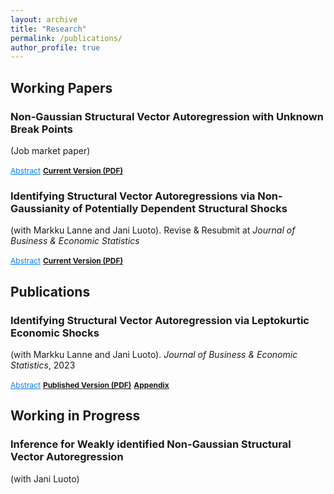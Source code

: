 ```yaml
---
layout: archive
title: "Research"
permalink: /publications/
author_profile: true
---
```


## Working Papers

### <strong>Non-Gaussian Structural Vector Autoregression with Unknown Break Points</strong> 
(Job market paper)

<a href="javascript:void(0)" onclick="toggleAbstract('abstract1')" style="font-size: 12px; text-decoration: underline; color: #007bff; cursor: pointer;"> Abstract</a> <a href="https://keyanliu1.github.io/files/jmp14112024.pdf" style="font-size: 12px;"><strong>Current Version (PDF)</strong></a>

<div id="abstract1" style="display:none; font-size: 0.85em;">
  <p>In this paper, I consider testing and estimating non-Gaussian Structural Vector Autoregressive models with unknown break points (SVAR-BP). This model extends traditional SVAR analysis by allowing for unknown breakpoints, capturing potential changes in both autoregressive coefficients and structural parameters. I employ the Partial Sample Generalized Method of Moments (PSGMM) to estimate the model and utilize the sup-Wald test to assess parameter stability. Additionally, I establish the asymptotic properties of the break point estimators and propose a sequential procedure for detecting and estimating multiple break points. My method is applied to a U.S. macroeconomic dataset from 1954 to 2023, where I identify significant structural breaks corresponding to key economic events. The results demonstrate the ability of my approach to detect and estimate multiple break points, modeling shifts in the dynamics of economic variables.</p>
</div>



### <strong>Identifying Structural Vector Autoregressions via Non-Gaussianity of Potentially Dependent Structural Shocks</strong> 
(with Markku Lanne and Jani Luoto). Revise &amp; Resubmit at *Journal of Business &amp; Economic Statistics*

<a href="javascript:void(0)" onclick="toggleAbstract('abstract2')" style="font-size: 12px; text-decoration: underline; color: #007bff; cursor: pointer;">Abstract</a> <a href="https://keyanliu1.github.io/files/Paper2.pdf" style="font-size: 12px;"><strong>Current Version (PDF)</strong></a>

<div id="abstract2" style="display:none; font-size: 0.85em;">
  <p>We show that all shocks in an $n$-dimensional structural vector autoregression (SVAR) are globally identified up to their order and signs if they are orthogonal and either (i) have zero co-skewness and at most one of them is not skewed or (ii) exhibit no excess co-kurtosis and at least $n-1$ of them are leptokurtic. The former case covers SVAR models with errors following dependent volatility processes. Moreover, if the numbers of both skewed and leptokurtic shocks are smaller than $n-1$, the skewed and leptokurtic shocks are globally identified, while the remaining shocks are set identified. To capture the non-Gaussian features of the data, versatile error distributions are needed. We discuss the Bayesian implementation of an SVAR-GARCH model with skewed <i>t</i>-distributed errors, including the assessment of the strength of identification and checking the validity of exogenous instruments potentially used for identification. The methods are illustrated in an empirical application to the oil market.</p>
</div>


## Publications

### <strong>Identifying Structural Vector Autoregression via Leptokurtic Economic Shocks</strong> 
(with Markku Lanne and Jani Luoto). *Journal of Business &amp; Economic Statistics*, 2023

<a href="javascript:void(0)" onclick="toggleAbstract('abstract3')" style="font-size: 12px; text-decoration: underline; color: #007bff; cursor: pointer;">Abstract</a> <a href="https://keyanliu1.github.io/files/Paper11.pdf" style="font-size: 12px;"><strong>Published Version (PDF)</strong></a> <a href="https://keyanliu1.github.io/files/paper1appendix.pdf" style="font-size: 12px;"><strong>Appendix</strong></a>

<div id="abstract3" style="display:none; font-size: 0.85em;">
  <p>We revisit the generalized method of moments (GMM) estimation of the non-Gaussian structural vector autoregressive (SVAR) model. It is shown that in the $n$-dimensional SVAR model, global and local identification of the contemporaneous impact matrix is achieved with as few as $n^2+n(n-1)/2$ suitably selected moment conditions, when at least $n-1$ of the structural errors are all  leptokurtic (or platykurtic). We also relax the potentially problematic assumption of mutually independent structural errors in part of the previous literature to the requirement that the errors be mutually uncorrelated. Moreover, we assume the error term to be only serially uncorrelated, not independent in time, which allows for univariate conditional heteroskedasticity in its components. A small simulation experiment highlights the good properties of the estimator and the proposed moment selection procedure. The use of the methods is illustrated by means of an empirical application to the effect of a tax increase on U.S. gasoline consumption and carbon dioxide emissions.</p>
</div>


## Working in Progress

### <strong>Inference for Weakly identified Non-Gaussian Structural Vector Autoregression</strong> 
(with Jani Luoto)

<script>
function toggleAbstract(id) {
  var element = document.getElementById(id);
  if (element.style.display === "none") {
    element.style.display = "block";
  } else {
    element.style.display = "none";
  }
}
</script>
